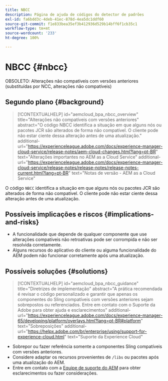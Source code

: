 ```yaml
---
title: NBCC
description: Página de ajuda de códigos do detector de padrões
exl-id: fa6bdd3c-4deb-41ec-878d-4ea5dc1ddf60
source-git-commit: f1e833bea35ef3b412936d529b14bff6f1cb35c1
workflow-type: tm+mt
source-wordcount: '233'
ht-degree: 100%

---
```


# NBCC {#nbcc}

OBSOLETO: Alterações não compatíveis com versões anteriores (substituídas por NCC, alterações não compatíveis)

## Segundo plano {#background}

>[!CONTEXTUALHELP]
>id="aemcloud_bpa_nbcc_overview"
>title="Alterações não compatíveis com versões anteriores"
>abstract="O código NBCC identifica a situação em que alguns nós ou pacotes JCR são alterados de forma não compatível. O cliente pode não estar ciente dessa alteração antes de uma atualização."
>additional-url="https://experienceleague.adobe.com/docs/experience-manager-cloud-service/release-notes/aem-cloud-changes.html?lang=pt-BR" text="Alterações importantes no AEM as a Cloud Service"
>additional-url="https://experienceleague.adobe.com/docs/experience-manager-cloud-service/release-notes/release-notes/release-notes-current.html?lang=pt-BR" text="Notas de versão - AEM as a Cloud Service"

O código `NBCC` identifica a situação em que alguns nós ou pacotes JCR são alterados de forma não compatível. O cliente pode não estar ciente dessa alteração antes de uma atualização.

## Possíveis implicações e riscos {#implications-and-risks}

* A funcionalidade que depende de qualquer componente que use alterações compatíveis não retroativas pode ser corrompida e não ser resolvida corretamente.
* Alguns recursos do aplicativo do cliente ou alguma funcionalidade do AEM podem não funcionar corretamente após uma atualização.

## Possíveis soluções {#solutions}

>[!CONTEXTUALHELP]
>id="aemcloud_bpa_nbcc_guidance"
>title="Diretrizes de implementação"
>abstract="A prática recomendada é revisar o código personalizado e garantir que apenas os componentes do Sling compatíveis com versões anteriores sejam sobrepostos ou referenciados. Entre em contato com o Suporte da Adobe para obter ajuda e esclarecimentos"
>additional-url="https://experienceleague.adobe.com/docs/experience-manager-65/developing/platform/overlays.html?lang=pt-BR#platform" text="Sobreposições"
>additional-url="https://helpx.adobe.com/br/enterprise/using/support-for-experience-cloud.html" text="Suporte da Experience Cloud"

* Sobrepor ou fazer referência somente a componentes Sling compatíveis com versões anteriores.
* Considere adaptar os recursos provenientes de `/libs` ou pacotes após uma atualização do AEM.
* Entre em contato com a [Equipe de suporte do AEM](https://helpx.adobe.com/br/enterprise/using/support-for-experience-cloud.html) para obter esclarecimentos ou fazer considerações.
